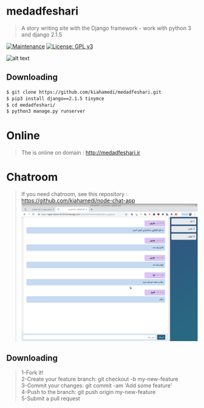 # medadfeshari
> A story writing site with the Django framework - work with python 3 and django 2.1.5

[![Maintenance](https://img.shields.io/badge/Maintained%3F-yes-green.svg)](https://GitHub.com/Naereen/StrapDown.js/graphs/commit-activity)
[![License: GPL v3](https://img.shields.io/badge/License-GPLv3-blue.svg)](https://www.gnu.org/licenses/gpl-3.0)


![alt text](https://raw.githubusercontent.com/kiahamedi/medadfeshari/master/Screenshot_2019-04-05_21-47-25.png)

## Downloading
```bash
$ git clone https://github.com/kiahamedi/medadfeshari.git
$ pip3 install django==2.1.5 tinymce
$ cd medadfeshari/
$ python3 manage.py runserver
```

# Online 
> The is online on domain : http://medadfeshari.ir

# Chatroom 
> If you need chatroom, see this repository : https://github.com/kiahamedi/node-chat-app
![alt text](https://raw.githubusercontent.com/kiahamedi/node-chat-app/master/Screenshot_2019-04-05_21-48-57.png)

## Downloading
> 1-Fork it!</br>
> 2-Create your feature branch: git checkout -b my-new-feature</br>
> 3-Commit your changes: git commit -am 'Add some feature'</br>
> 4-Push to the branch: git push origin my-new-feature</br>
> 5-Submit a pull request</br>
